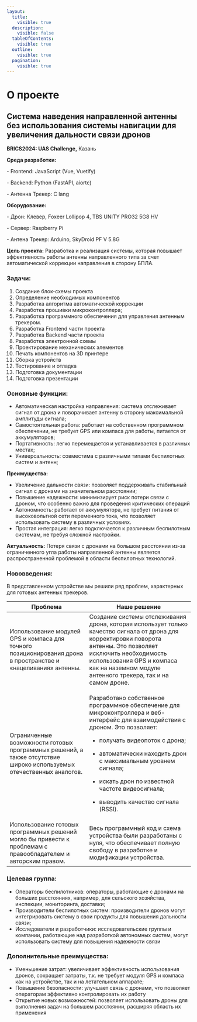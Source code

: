 ```yaml
---
layout:
  title:
    visible: true
  description:
    visible: false
  tableOfContents:
    visible: true
  outline:
    visible: true
  pagination:
    visible: true
---
```


# О проекте

## **Система наведения направленной антенны без использования системы навигации для увеличения дальности связи дронов**

**BRICS2024: UAS Challenge,** Казань



**Среда разработки:**&#x20;

\- Frontend: JavaScript (Vue, Vuetify)&#x20;

\- Backend: Python (FastAPI, aiortc)&#x20;

\- Антенна Трекер: C lang&#x20;

**Оборудование:**&#x20;

\- Дрон: Клевер, Foxeer Lollipop 4, TBS UNITY PRO32 5G8 HV

\- Сервер: Raspberry Pi&#x20;

\- Антена Трекер: Arduino, SkyDroid PF V 5.8G



**Цель проекта:** Разработка и реализация системы, которая повышает эффективность работы антенны направленного типа за счет автоматической коррекции направления в сторону БПЛА.

### **Задачи:**

1. Создание блок-схемы проекта
2. Определение необходимых компонентов
3. Разработка алгоритма автоматической коррекции
4. Разработка прошивки микроконтроллера;
5. Разработка программного обеспечения для управления антенным трекером.
6. Разработка Frontend части проекта
7. Разработка Backend части проекта
8. Разработка электронной схемы
9. Проектирование механических элементов
10. Печать компонентов на 3D принтере
11. Сборка устройств
12. Тестирование и отладка
13. Подготовка документации
14. Подготовка презентации

### **Основные функции:**

* Автоматическая настройка направления: система отслеживает сигнал от дрона и поворачивает антенну в сторону максимальной амплитуды сигнала;
* Самостоятельная работа: работает на собственном программном обеспечении, не требует GPS или компаса для работы, питается от аккумуляторов;
* Портативность: легко перемещается и устанавливается в различных местах;
* Универсальность: совместима с различными типами беспилотных систем и антенн;

**Преимущества:**

* &#x20;Увеличение дальности связи: позволяет поддерживать стабильный сигнал с дронами на значительном расстоянии;
* Повышение надежности: минимизирует риск потери связи с дроном, что особенно важно для проведения критических операций
* Автономность: работает от аккумулятора, не требует питания от высоковольтной сети переменного тока, что позволяет использовать систему в различных условиях.
* Простая интеграция: легко подключается к различным беспилотным системам, не требуя сложной настройки.

**Актуальность:** Потеря связи с дронами на большом расстоянии из-за ограниченного угла работы направленной антенны является распространенной проблемой в области беспилотных технологий.

### Нововведения:

В представленном устройстве мы решили ряд проблем, характерных для готовых антенных трекеров.



| Проблема                                                                                                             | Наше решение                                                                                                                                                                                                                                                                                                                                                                          |
| -------------------------------------------------------------------------------------------------------------------- | ------------------------------------------------------------------------------------------------------------------------------------------------------------------------------------------------------------------------------------------------------------------------------------------------------------------------------------------------------------------------------------- |
| Использование модулей GPS и компаса для точного позиционирования дрона в пространстве и «нацеливания» антенны.       | Создание системы отслеживания дрона, которая использует только качество сигнала от дрона для корректировки поворота антенны. Это позволяет исключить необходимость использования GPS и компаса как на наземном модуле антенного трекера, так и на самом дроне.                                                                                                                        |
| Ограниченные возможности готовых программных решений, а также отсутствие широко используемых отечественных аналогов. | <p>Разработано собственное программное обеспечение для микроконтроллера и веб-интерфейс для взаимодействия с дроном. Это позволяет:</p><ul><li>получать видеопоток с дрона;</li></ul><ul><li>автоматически находить дрон с максимальным уровнем сигнала;</li></ul><ul><li>искать дрон по известной частоте видеосигнала;</li></ul><ul><li>выводить качество сигнала (RSSI).</li></ul> |
| Использование готовых программных решений могло бы привести к проблемам с правообладателем и авторским правом.       | Весь программный код и схема устройства были разработаны с нуля, что обеспечивает полную свободу в разработке и модификации устройства.                                                                                                                                                                                                                                               |

### **Целевая группа:**

* Операторы беспилотников: операторы, работающие с дронами на больших расстояниях, например, для сельского хозяйства, инспекции, мониторинга, доставки;
* Производители беспилотных систем: производители дронов могут интегрировать систему в свои продукты для повышения дальности связи;
* Исследователи и разработчики: исследовательские группы и компании, работающие над разработкой автономных систем, могут использовать систему для повышения надежности связи

### **Дополнительные преимущества:**

* Уменьшение затрат: увеличивает эффективность использования дронов, сокращает затраты, т.к. не требует модуля GPS и компаса как на устройстве, так и на летательном аппарате;
* Повышение безопасности: улучшает связь с дронами, что позволяет операторам эффективно контролировать их работу
* Открытие новых возможностей: позволяет использовать дроны для выполнения задач на большем расстоянии, расширяя область их применения
